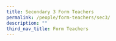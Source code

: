 ```yaml
---
title: Secondary 3 Form Teachers
permalink: /people/form-teachers/sec3/
description: ""
third_nav_title: Form Teachers
---
```

